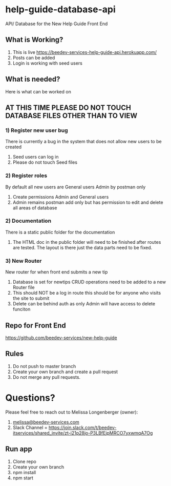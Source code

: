 # help-guide-database-api
API/ Database for the New Help Guide Front End

## What is Working?
1. This is live https://beedev-services-help-guide-api.herokuapp.com/
2. Posts can be added
3. Login is working with seed users

## What is needed?
Here is what can be worked on

## AT THIS TIME PLEASE DO NOT TOUCH DATABASE FILES OTHER THAN TO VIEW

### 1) Register new user bug
There is currently a bug in the system that does not allow new users to be created

1. Seed users can log in
2. Please do not touch Seed files

### 2) Register roles
By default all new users are General users Admin by postman only

1. Create permissions Admin and General users
4. Admin remains postman add only but has permission to edit and delete all areas of database

### 2) Documentation
There is a static public folder for the documentation

1. The HTML doc in the public folder will need to be finished after routes are tested. The layout is there just the data parts need to be fixed.

### 3) New Router
New router for when front end submits a new tip

1. Database is set for newtips CRUD operations need to be added to a new Router file
2. This should NOT be a log in route this should be for anyone who visits the site to submit
3. Delete can be behind auth as only Admin will have access to delete funciton



## Repo for Front End
https://github.com/beedev-services/new-help-guide

## Rules
1. Do not push to master branch
2. Create your own branch and create a pull request
3. Do not merge any pull requests.

# Questions?
Please feel free to reach out to Melissa Longenberger (owner):
1. melissa@beedev-services.com 
2. Slack Channel = https://join.slack.com/t/beedev-itservices/shared_invite/zt-i21p28jo-P3LBfEjpMRCO7yxwmqA7Og

## Run app
1. Clone repo
2. Create your own branch
3. npm install
4. npm start
